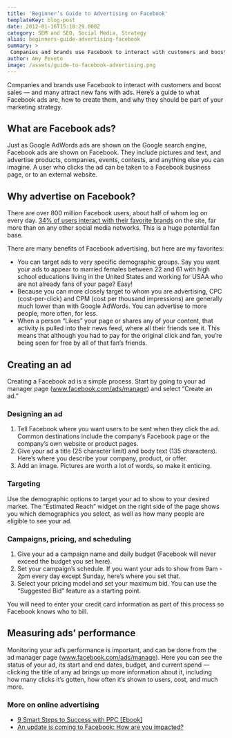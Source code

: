 ```yaml
---
title: 'Beginner’s Guide to Advertising on Facebook'
templateKey: blog-post
date: 2012-01-16T15:18:29.000Z
category: SEM and SEO, Social Media, Strategy
alias: beginners-guide-advertising-facebook
summary: > 
 Companies and brands use Facebook to interact with customers and boost sales — and many attract new fans with ads. Here’s a guide to what Facebook ads are, how to create them, and why they should be part of your marketing strategy.
author: Amy Peveto
image: /assets/guide-to-facebook-advertising.png
---
```


Companies and brands use Facebook to interact with customers and boost sales — and many attract new fans with ads. Here’s a guide to what Facebook ads are, how to create them, and why they should be part of your marketing strategy.

What are Facebook ads?
----------------------

Just as Google AdWords ads are shown on the Google search engine, Facebook ads are shown on Facebook. They include pictures and text, and advertise products, companies, events, contests, and anything else you can imagine. A user who clicks the ad can be taken to a Facebook business page, or to an external website.

Why advertise on Facebook?
--------------------------

There are over 800 million Facebook users, about half of whom log on every day. [34% of users interact with their favorite brands](http://www.socialquickstarter.com/content/103-10_facts_about_consumer_behavior_on_facebook) on the site, far more than on any other social media networks. This is a huge potential fan base.

There are many benefits of Facebook advertising, but here are my favorites:

*   You can target ads to very specific demographic groups. Say you want your ads to appear to married females between 22 and 61 with high school educations living in the United States and working for USAA who are not already fans of your page? Easy!
*   Because you can more closely target to whom you are advertising, CPC (cost-per-click) and CPM (cost per thousand impressions) are generally much lower than with Google AdWords. You can advertise to more people, more often, for less.
*   When a person “Likes” your page or shares any of your content, that activity is pulled into their news feed, where all their friends see it. This means that although you had to pay for the original click and fan, you’re being seen for free by all of that fan’s friends.

Creating an ad
--------------

Creating a Facebook ad is a simple process. Start by going to your ad manager page (www.facebook.com/ads/manage) and select “Create an ad.”

### Designing an ad

1.  Tell Facebook where you want users to be sent when they click the ad. Common destinations include the company’s Facebook page or the company’s own website or product pages.
2.  Give your ad a title (25 character limit) and body text (135 characters). Here’s where you describe your company, product, or offer.
3.  Add an image. Pictures are worth a lot of words, so make it enticing.

### Targeting

Use the demographic options to target your ad to show to your desired market. The “Estimated Reach” widget on the right side of the page shows you which demographics you select, as well as how many people are eligible to see your ad.

### Campaigns, pricing, and scheduling

1.  Give your ad a campaign name and daily budget (Facebook will never exceed the budget you set here).
2.  Set your campaign’s schedule. If you want your ads to show from 9am - 2pm every day except Sunday, here’s where you set that.
3.  Select your pricing model and set your maximum bid. You can use the “Suggested Bid” feature as a starting point.

You will need to enter your credit card information as part of this process so Facebook knows who to bill.

Measuring ads’ performance
--------------------------

Monitoring your ad’s performance is important, and can be done from the ad manager page (www.facebook.com/ads/manage). Here you can see the status of your ad, its start and end dates, budget, and current spend — clicking the title of any ad brings up more information about it, including how many clicks it’s gotten, how often it’s shown to users, cost, and much more.

### More on online advertising

*   [9 Smart Steps to Success with PPC \[Ebook\]](/blog/06/02/2011/9-smart-steps-success-ppc-whitepaper)
*   [An update is coming to Facebook: How are you impacted?](/blog/08/26/2011/update-coming-facebook-how-are-you-impacted)